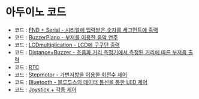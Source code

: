 # 아두이노 코드

- 코드 : [FND + Serial - 시리얼에 입력받은 숫자를 세그먼트에 출력](./fnd+serial.ino)
- 코드 : [BuzzerPiano - 부저를 이용한 음악 연주](./BuzzerPiano.ino)
- 코드 : [LCDmultiplication - LCD에 구구단 출력](./LCDmultiplication.ino)
- 코드 : [Distance+Buzzer - 초음파 거리 측정기에서 측정된 거리에 따른 부저음 출력](./Distance+Buzzer.ino)
- 코드 : [RTC](./rtc.ino)
- 코드 : [Stepmotor - 가변저항을 이용한 회전수 제어](./stepmotor.ino)
- 코드 : [Bluetooth - 블루투스의 데이터 통신을 통한 LED 제어](./bluetooth.ino)
- 코드 : [Joystick + 각종 제어](./arduino_test.ino)